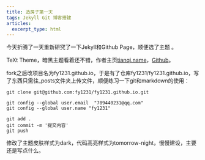 ```yaml
---
title: 造房子第一天
tags: Jekyll Git 博客搭建
articles:
  excerpt_type: html
---
```


今天折腾了一天重新研究了一下Jekyll和Github Page，顺便选了主题 。

TeXt Theme，暗黑主题看着还不错，作者主页[tianqi.name](<https://tianqi.name/>)，[Github](<https://github.com/kitian616/jekyll-TeXt-theme>)。

fork之后改项目名为fy1231.github.io，于是有了仓库fy1231/fy1231.github.io，写了东西只需往_posts文件夹上传文件，顺便练习一下git和markdown的使用：

```shell
git clone git@github.com:fy1231/fy1231.github.io.git
```

```shell
git config --global user.email  "709440231@qq.com"
git config --global user.name "fy1231"
```

```shell
git add .
git commit -m '提交内容'
git push
```

修改了主题皮肤样式为dark，代码高亮样式为tomorrow-night，慢慢建设，主要还是写点什么。
